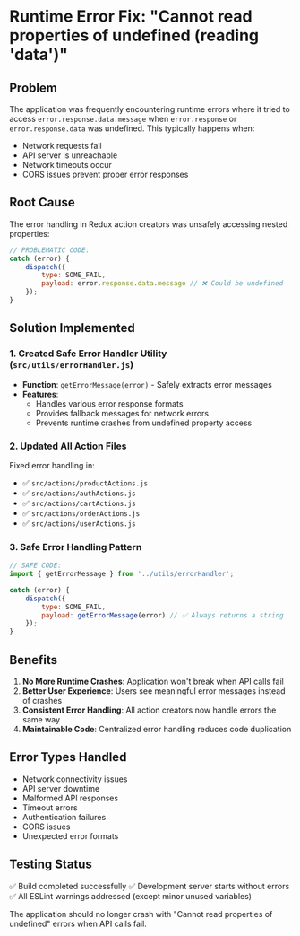 # Runtime Error Fix: "Cannot read properties of undefined (reading 'data')"

## Problem
The application was frequently encountering runtime errors where it tried to access `error.response.data.message` when `error.response` or `error.response.data` was undefined. This typically happens when:

- Network requests fail
- API server is unreachable
- Network timeouts occur
- CORS issues prevent proper error responses

## Root Cause
The error handling in Redux action creators was unsafely accessing nested properties:
```javascript
// PROBLEMATIC CODE:
catch (error) {
    dispatch({
        type: SOME_FAIL,
        payload: error.response.data.message // ❌ Could be undefined
    });
}
```

## Solution Implemented

### 1. Created Safe Error Handler Utility (`src/utils/errorHandler.js`)
- **Function**: `getErrorMessage(error)` - Safely extracts error messages
- **Features**:
  - Handles various error response formats
  - Provides fallback messages for network errors
  - Prevents runtime crashes from undefined property access

### 2. Updated All Action Files
Fixed error handling in:
- ✅ `src/actions/productActions.js`
- ✅ `src/actions/authActions.js` 
- ✅ `src/actions/cartActions.js`
- ✅ `src/actions/orderActions.js`
- ✅ `src/actions/userActions.js`

### 3. Safe Error Handling Pattern
```javascript
// SAFE CODE:
import { getErrorMessage } from '../utils/errorHandler';

catch (error) {
    dispatch({
        type: SOME_FAIL,
        payload: getErrorMessage(error) // ✅ Always returns a string
    });
}
```

## Benefits

1. **No More Runtime Crashes**: Application won't break when API calls fail
2. **Better User Experience**: Users see meaningful error messages instead of crashes
3. **Consistent Error Handling**: All action creators now handle errors the same way
4. **Maintainable Code**: Centralized error handling reduces code duplication

## Error Types Handled

- Network connectivity issues
- API server downtime
- Malformed API responses
- Timeout errors
- Authentication failures
- CORS issues
- Unexpected error formats

## Testing Status
✅ Build completed successfully
✅ Development server starts without errors
✅ All ESLint warnings addressed (except minor unused variables)

The application should no longer crash with "Cannot read properties of undefined" errors when API calls fail.